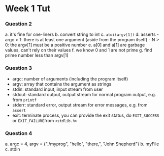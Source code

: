# Week 1 Tut

### Question 2

a. it's fine for one-liners
b. convert string to int
c. `atoi(argv[1])`
d. asserts
    - argc > 1: there is at least one argument (aside from the program itself)
    - N > 0: the argv[1] must be a positive number
e. a[0] and a[1] are garbage values, can't rely on their values
f. we know 0 and 1 are not prime
g. find prime number less than argv[1]

### Question 3

- argc: number of arguments (including the program itself)
- argv: array that contains the argument as strings
- stdin: standard input, input stream from user
- stdout: standard output, output stream for normal program output, e.g. from `printf`
- stderr: standard error, output stream for error messages, e.g. from `assert`
- exit: terminate process, you can provide the exit status, do `EXIT_SUCCESS` or `EXIT_FAILURE`from `<stdlib.h>`

### Question 4

a. argc = 4, argv = {"./myprog", "hello", "there,", "John Shepherd"}
b. myFile
c. stdin
